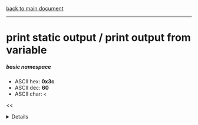 [back to main document](../README.md)

---

# print static output / print output from variable
##### basic namespace
- ASCII hex: __0x3c__
- ASCII dec: __60__
- ASCII char: `<`

<<<DETAILS>>>

---

<<<USAGE>>>

---

<<<EXAMPLELINKSECTION>>>

---

[back to main document](../README.md)

***PROJECT RATTISH `@` 2023***
